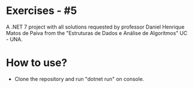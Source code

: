 # Exercises - #5
A .NET 7 project with all solutions requested by professor Daniel Henrique Matos de Paiva from the "Estruturas de Dados e Análise de Algoritmos" UC - UNA.

# How to use?
- Clone the repository and run "dotnet run" on console.
